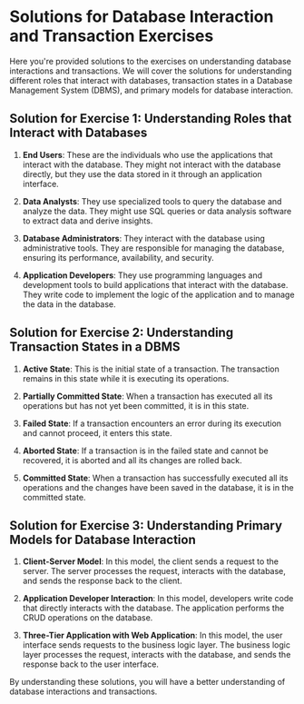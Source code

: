 # Solutions for Database Interaction and Transaction Exercises

Here you're provided solutions to the exercises on understanding database interactions and transactions. We will cover the solutions for understanding different roles that interact with databases, transaction states in a Database Management System (DBMS), and primary models for database interaction.

## Solution for Exercise 1: Understanding Roles that Interact with Databases

1. **End Users**: These are the individuals who use the applications that interact with the database. They might not interact with the database directly, but they use the data stored in it through an application interface.

2. **Data Analysts**: They use specialized tools to query the database and analyze the data. They might use SQL queries or data analysis software to extract data and derive insights.

3. **Database Administrators**: They interact with the database using administrative tools. They are responsible for managing the database, ensuring its performance, availability, and security.

4. **Application Developers**: They use programming languages and development tools to build applications that interact with the database. They write code to implement the logic of the application and to manage the data in the database.

## Solution for Exercise 2: Understanding Transaction States in a DBMS

1. **Active State**: This is the initial state of a transaction. The transaction remains in this state while it is executing its operations.

2. **Partially Committed State**: When a transaction has executed all its operations but has not yet been committed, it is in this state.

3. **Failed State**: If a transaction encounters an error during its execution and cannot proceed, it enters this state.

4. **Aborted State**: If a transaction is in the failed state and cannot be recovered, it is aborted and all its changes are rolled back.

5. **Committed State**: When a transaction has successfully executed all its operations and the changes have been saved in the database, it is in the committed state.

## Solution for Exercise 3: Understanding Primary Models for Database Interaction

1. **Client-Server Model**: In this model, the client sends a request to the server. The server processes the request, interacts with the database, and sends the response back to the client.

2. **Application Developer Interaction**: In this model, developers write code that directly interacts with the database. The application performs the CRUD operations on the database.

3. **Three-Tier Application with Web Application**: In this model, the user interface sends requests to the business logic layer. The business logic layer processes the request, interacts with the database, and sends the response back to the user interface.

By understanding these solutions, you will have a better understanding of database interactions and transactions.
